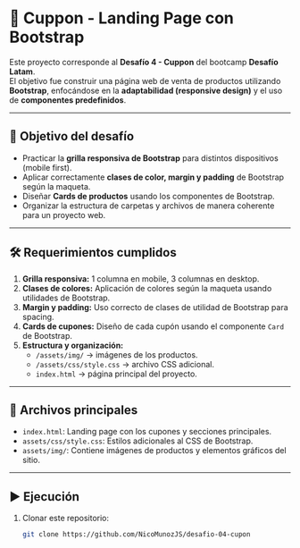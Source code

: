 # 📌 Cuppon - Landing Page con Bootstrap

Este proyecto corresponde al **Desafío 4 - Cuppon** del bootcamp **Desafío Latam**.  
El objetivo fue construir una página web de venta de productos utilizando **Bootstrap**, enfocándose en la **adaptabilidad (responsive design)** y el uso de **componentes predefinidos**.

---

## 🚀 Objetivo del desafío
- Practicar la **grilla responsiva de Bootstrap** para distintos dispositivos (mobile first).  
- Aplicar correctamente **clases de color, margin y padding** de Bootstrap según la maqueta.  
- Diseñar **Cards de productos** usando los componentes de Bootstrap.  
- Organizar la estructura de carpetas y archivos de manera coherente para un proyecto web.

---

## 🛠️ Requerimientos cumplidos
1. **Grilla responsiva:** 1 columna en mobile, 3 columnas en desktop.  
2. **Clases de colores:** Aplicación de colores según la maqueta usando utilidades de Bootstrap.  
3. **Margin y padding:** Uso correcto de clases de utilidad de Bootstrap para spacing.  
4. **Cards de cupones:** Diseño de cada cupón usando el componente `Card` de Bootstrap.  
5. **Estructura y organización:**  
   - `/assets/img/` → imágenes de los productos.  
   - `/assets/css/style.css` → archivo CSS adicional.  
   - `index.html` → página principal del proyecto.

---

## 📂 Archivos principales
- `index.html`: Landing page con los cupones y secciones principales.  
- `assets/css/style.css`: Estilos adicionales al CSS de Bootstrap.  
- `assets/img/`: Contiene imágenes de productos y elementos gráficos del sitio.

---

## ▶️ Ejecución
1. Clonar este repositorio:
   ```bash
   git clone https://github.com/NicoMunozJS/desafio-04-cupon
